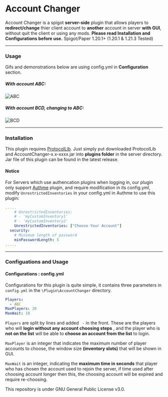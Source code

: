 # Account Changer
Account Changer is a spigot **server-side** plugin that allows players to **redirect/change** thier client account to **another** account in server **with GUI**, without quit the client or using any mods. **Please read Installation and Configurations before use.**
Spigot/Paper 1.20.1+ (1.20.1 & 1.21.3 Tested)

------------

### Usage
Gifs and demonstrations below are using config.yml in **Configuration** section.

##### With account ABC:
![ABC](https://github.com/user-attachments/assets/20f53043-cf54-49ec-bab3-dfd4bbe28a82)

##### With account BCD, changing to ABC:
![BCD](https://github.com/user-attachments/assets/247d70ff-aaf7-4247-8c15-601116bf84c1)

------------
### Installation
This plugin requires [ProtocolLib](https://github.com/dmulloy2/ProtocolLib "ProtocolLib"). Just simply put downloaded ProtocolLib and AccountChanger-x.x-xxxx.jar into **plugins folder** in the server directory. Jar file of this plugin can be found in the latest release.
#### Notice
For Servers which use authencation plugins when logging in, our plugin only support [Authme](https://www.spigotmc.org/resources/authmereloaded.6269/ "Authme") plugin, and require modification in its config.yml, modify `UnrestrictedInventories` in your config.yml in Authme to use this plugin:
```yaml
.....
    # UnrestrictedInventories:
    # - 'myCustomInventory1'
    # - 'myCustomInventory2'
    UnrestrictedInventories: ["Choose Your Account"]
  security:
    # Minimum length of password
    minPasswordLength: 5
.....
```
------------
### Configuations and Usage
#### Configurations : config.yml
Configurations for this plugin is quite simple, it contains three parameters in `config.yml` in the `\Plugin\AccountChanger` directory.
```yaml
Players:
  - ABC
MaxPlayers: 20
MaxWait: 10
```
`Players` are split by lines and added `  - ` in the front. These are the players who will **login without any account choosing steps** , and the player who is **not on the list** will be able to **choose an account from the list** to login.

`MaxPlayer` is an integer that indicates the maximum number of player accounts to choose, the window size **(inventory slots)** that will be shown in GUI.

`MaxWait` is an integer, indicating the **maximum time in seconds** that player who has chosen the account used to rejoin the server, if time used after choosing account longer then this, the choosing account will be expired and require re-choosing.

This repository is under GNU General Public License v3.0.
